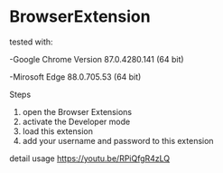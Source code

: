 # BrowserExtension
tested with:

-Google Chrome Version  87.0.4280.141 (64 bit)

-Mirosoft Edge 88.0.705.53 (64 bit)

Steps
1. open the Browser Extensions
2. activate the Developer mode
3. load this extension
4. add your username and password to this extension



detail usage
https://youtu.be/RPiQfgR4zLQ

